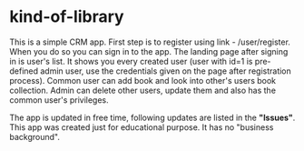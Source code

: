 # kind-of-library
This is a simple CRM app.
First step is to register using link - /user/register. When you do so you can sign in to the app.
The landing page after signing in is user's list. It shows you every created user (user with id=1 is pre-defined admin user,
use the credentials given on the page after registration process). Common user can add book and look into other's users book
collection. Admin can delete other users, update them and also has the common user's privileges.

The app is updated in free time, following updates are listed in the <b>"Issues"</b>.
This app was created just for educational purpose. It has no "business background". 
